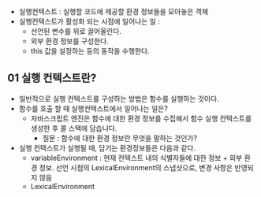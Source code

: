 
- 실행컨텍스트 : 실행할 코드에 제공할 환경 정보들을 모아놓은 객체 
- 실행컨텍스트가 활성화 되는 시점에 일어나는 일 : 
	- 선언된 변수를 위로 끌어올린다. 
	- 외부 환경 정보를 구성한다. 
	- this 값을 설정하는 등의 동작을 수행한다. 


## 01 실행 컨텍스트란? 

- 일반적으로 실행 컨텍스트를 구성하는 방법은 함수를 실행하는 것이다. 
- 함수를 호출 할 때 실행컨텍스트에서 일어나는 일은? 
	- 자바스크립트 엔진은 함수에 대한 환경 정보를 수집해서 함수 실행 컨텍스트를 생성한 후 콜 스택에 담습니다. 
		- 질문 : 함수에 대한 환경 정보란 무엇을 말하는 것인가? 
- 실행 컨텍스트가 실행될 때, 담기는 환경정보들은 다음과 같다. 
	- variableEnvironment : 현재 컨텍스트 내의 식별자들에 대한 정보 + 외부 환경 정보. 선언 시점의 LexicalEnvironment의 스냅샷으로, 변경 사항은 반영되지 않음
	- LexicalEnvironment 